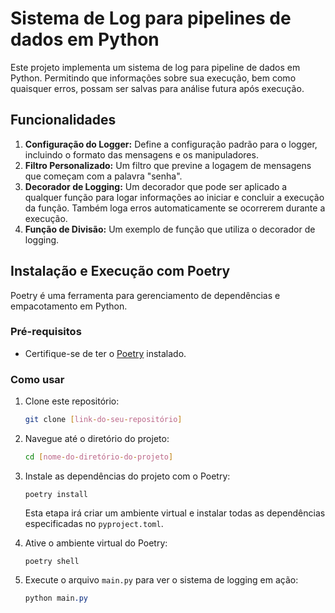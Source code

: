 # Sistema de Log para pipelines de dados em Python

Este projeto implementa um sistema de log para pipeline de dados em Python. Permitindo que informações sobre sua execução, bem como quaisquer erros, possam ser salvas para análise futura após execução.

## Funcionalidades

1. **Configuração do Logger:** Define a configuração padrão para o logger, incluindo o formato das mensagens e os manipuladores.
2. **Filtro Personalizado:** Um filtro que previne a logagem de mensagens que começam com a palavra "senha".
3. **Decorador de Logging:** Um decorador que pode ser aplicado a qualquer função para logar informações ao iniciar e concluir a execução da função. Também loga erros automaticamente se ocorrerem durante a execução.
4. **Função de Divisão:** Um exemplo de função que utiliza o decorador de logging.

## Instalação e Execução com Poetry

Poetry é uma ferramenta para gerenciamento de dependências e empacotamento em Python.

### Pré-requisitos

* Certifique-se de ter o [Poetry](https://python-poetry.org/docs/#installation) instalado.

### Como usar

1. Clone este repositório:
    
    ```bash
    git clone [link-do-seu-repositório]
    ```
    
2. Navegue até o diretório do projeto:
    
    ```bash
    cd [nome-do-diretório-do-projeto]
    ```
    
3. Instale as dependências do projeto com o Poetry:
    
    ```
    poetry install
    ```
    
    Esta etapa irá criar um ambiente virtual e instalar todas as dependências especificadas no `pyproject.toml`.
    
4. Ative o ambiente virtual do Poetry:
    
    ```
    poetry shell
    ```
    
5. Execute o arquivo `main.py` para ver o sistema de logging em ação:
    
    ```css
    python main.py
    ```
    